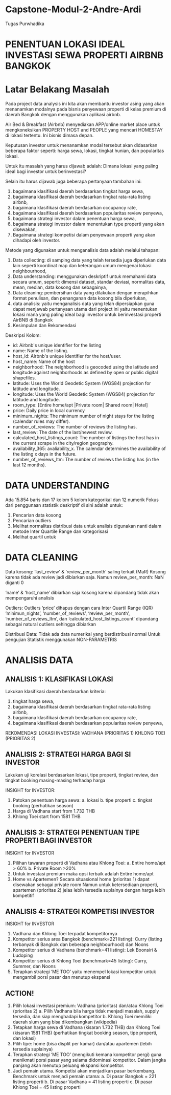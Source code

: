 # Capstone-Modul-2-Andre-Ardi
Tugas Purwhadika
# **PENENTUAN LOKASI IDEAL INVESTASI SEWA  PROPERTI AIRBNB BANGKOK**

# **Latar Belakang Masalah**

Pada project data analysis ini kita akan membantu investor asing yang akan menanamkan modalnya pada bisnis penyewaan properti di kelas premium di daerah Bangkok dengan menggunakan aplikasi airbnb. 

Air Bed & Breakfast (Airbnb) menyediakan APP/online market place untuk mengkoneksikan PROPERTY HOST and PEOPLE yang mencari HOMESTAY di lokasi tertentu. Ini bisnis dimasa depan.

Keputusan investor untuk menanamkan modal tersebut akan didasarkan beberapa faktor seperti: harga sewa, lokasi, tingkat hunian, dan popularitas lokasi.

Untuk itu masalah yang harus dijawab adalah:
Dimana lokasi yang paling ideal bagi investor untuk berinvestasi? 

Selain itu harus dijawab juga beberapa pertanyaan tambahan ini:
1. bagaimana klasifikasi daerah berdasarkan tingkat harga sewa,
1. bagaimana klasifikasi daerah berdasarkan tingkat rata-rata listing airbnb,
1. bagaimana klasifikasi daerah berdasarkan occupancy rate, 
1. bagaimana klasifikasi daerah berdasarkan popularitas review penyewa,
1. bagaimana strategi investor dalam penentuan harga sewa,
1. bagaimana strategi investor dalam menentukan type properti yang akan disewakan,
1. Bagaimana strategi kompetisi dalam penyewaan properti yang akan dihadapi oleh investor.

Metode yang digunakan untuk menganalisis data adalah melalui tahapan:
1. Data collecting: di samping data yang telah tersedia juga diperlukan data lain seperti koordinat map dan keterangan umum mengenai lokasi neighbourhood,
1. Data understanding: menggunakan deskriptif untuk memahami data secara umum, seperti: dimensi dataset, standar deviasi, normalitas data, mean, median, data kosong dan sebagainya,
1. Data cleaning: pembersihan data yang dilakukan dengan merapihkan format penulisan, dan penanganan data kosong bila diperlukan,
1. data analisis: yaitu menganalisis data yang telah dipersiapkan guna dapat menjawab pertanyaan utama dari project ini yaitu menentukan lokasi mana yang paling ideal bagi investor untuk berinvestasi properti AirBNB di Bangkok
1. Kesimpulan dan Rekomendasi

Deskripsi Kolom:

* id: Airbnb's unique identifier for the listing 
* name: Name of the listing.
* host_id: Airbnb's unique identifier for the host/user.
* host_name: Name of the host
* neighborhood: The neighborhood is geocoded using the latitude and longitude against neighborhoods as defined by open or public digital shapefiles.
* latitude: Uses the World Geodetic System (WGS84) projection for latitude and longitude.
* longitude: Uses the World Geodetic System (WGS84) projection for latitude and longitude.
* room_type: [Entire home/apt |Private room| Shared room| Hotel]
* price: Daily price in local currency
* minimum_nights: The minimum number of night stays for the listing (calendar rules may differ).
* number_of_reviews: The number of reviews the listing has.
* last_review: The date of the last/newest review.
* calculated_host_listings_count: The number of listings the host has in the current scrape in the city/region geography.
* availability_365: avaliability_x. The calendar determines the availability of the listing x days in the future. 
* number_of_reviews_ltm: The number of reviews the listing has (in the last 12 months).

# **DATA UNDERSTANDING**

Ada 15.854 baris dan 17 kolom
5 kolom kategorikal dan 12 numerik
Fokus dari penggunaan statistik deskriptif di sini adalah untuk:
1. Pencarian data kosong
2. Pencarian outliers
3. Melihat normalitas distribusi data untuk analisis digunakan nanti dalam metode Inter Quartile Range dan kategorisasi
4. Melihat quartil untuk 

# **DATA CLEANING**
Data kosong:
‘last_review’ & ‘review_per_month’ saling terkait (MaR)
Kosong karena tidak ada review jadi dibiarkan saja. 
Namun review_per_month: NaN diganti 0

‘name’ & ‘host_name’ dibiarkan saja kosong karena dipandang tidak akan mempengaruhi analisis

Outliers:
Outliers ‘price’ dihapus dengan cara Inter Quartil Range (IQR)
‘minimun_nights’, ‘number_of_reviews’, ‘review_per_month’, ’number_of_reviews_ltm’, dan ‘calculated_host_listings_count’ dipandang sebagai natural outliers sehingga dibiarkan

Distribusi Data:
Tidak ada data numerikal yang berdistribusi normal
Untuk pengujian Statistik menggunakan NON-PARAMETRIS

# **ANALISIS DATA**

##  **ANALISIS 1: KLASIFIKASI LOKASI**

Lakukan klasifikasi daerah berdasarkan kriteria:
1. tingkat harga sewa,
2. bagaimana klasifikasi daerah berdasarkan tingkat rata-rata listing airbnb,
3. bagaimana klasifikasi daerah berdasarkan occupancy rate, 
4. bagaimana klasifikasi daerah berdasarkan popularitas review penyewa,
   

REKOMENDASI LOKASI INVESTASI: VADHANA (PRIORITAS 1) KHLONG TOEI (PRIORITAS 2)

## **ANALISIS 2: STRATEGI HARGA BAGI SI INVESTOR**

Lakukan uji korelasi berdasarkan lokasi, tipe properti, tingkat review, dan tingkat booking masing-masing terhadap harga

INSIGHT for INVESTOR:

1. Patokan penentuan harga sewa:
  a. lokasi
  b. tipe properti
  c. tingkat booking (perhatikan season)
2. Harga di Vadhana start from 1.732 THB
3. Khlong Toei start from 1581 THB

## **ANALISIS 3: STRATEGI PENENTUAN TIPE PROPERTI BAGI INVESTOR**

INSIGHT for INVESTOR
1. Pilihan tawaran properti di Vadhana atau Khlong Toei:
   a. Entire home/apt > 60%
   b. Private Room >20%
2. Untuk investasi premium maka opsi terbaik adalah Entire home/apt
3. Home vs Apartemen?
Secara situasional home (prioritas 1) dapat disewakan sebagai private room
Namun untuk ketersediaan properti, apartemen (prioritas 2) jelas lebih tersedia suplainya dengan harga lebih kompetitif

## **ANALISIS 4: STRATEGI KOMPETISI INVESTOR**

INSIGHT for INVESTOR
1. Vadhana dan Khlong Toei terpadat kompetitornya
2. Kompetitor serius area Bangkok (benchmark=221 listing): Curry (listing terbanyak di Bangkok dan beberapa neighbourhood) dan Noons
3. Kompetitor serius di Vadhana (benchmark=41 listing): Lek Boonsiri & Ludoping 
4. Kompetitor serius di Khlong Toei (benchmark=45 listing): Curry, Summer, dan Noons
5. Terapkan strategi ‘ME TOO’ yaitu menempel lokasi kompetitor untuk mengambil porsi pasar dan menutup ekspansi

## **ACTION!**

1. Pilih lokasi investasi premium: Vadhana (prioritas) dan/atau Khlong Toei (prioritas 2)
    a. Pilih Vadhana bila harga tidak menjadi masalah, supply tersedia, dan siap menghadapi kompetitor
    b. Khlong Toei memiliki daerah slum yang bisa dikembangkan (wikipedia)
2. Tetapkan harga sewa di Vadhana (kisaran 1.732 THB) dan Khlong Toei (kisaran 1581 THB) (perhatikan tingkat booking season,  tipe properti, dan lokasi)
3. Pilih tipe: home (bisa displit per kamar) dan/atau apartemen (lebih tersedia suplainya)
4. Terapkan strategi ‘ME TOO’ (mengikuti kemana kompetitor pergi) guna menikmati porsi pasar yang selama didominasi kompetitor. Dalam jangka panjang akan menutup peluang ekspansi kompetitor.
5. Jadi pemain utama. Kompetisi akan menjadikan pasar berkembang. Benchmark untuk menjadi pemain utama:
    a. Di pasar Bangkok = 221 listing properti
    b. Di pasar Vadhana = 41 listing properti
    c. Di pasar Khlong Toei = 45 listing properti
